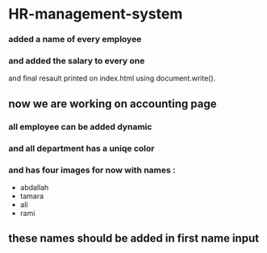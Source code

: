 # HR-management-system
### added a name of every employee
### and added the salary to every one 
and final resault printed on index.html using document.write().

## now we are working on accounting page 
### all employee can be added dynamic 
### and all department has a uniqe color 
### and has four images for now with names :
* abdallah
* tamara
* ali 
* rami
## these names should be added in first name input

